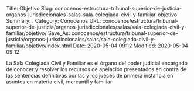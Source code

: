 Title: Objetivo
Slug: conocenos-estructura-tribunal-superior-de-justicia-organos-jurisdiccionales-salas-sala-colegiada-civil-y-familiar-objetivo
Summary: .
Category: Conócenos
URL: conocenos/estructura/tribunal-superior-de-justicia/organos-jurisdiccionales/salas/sala-colegiada-civil-y-familiar/objetivo/
Save_As: conocenos/estructura/tribunal-superior-de-justicia/organos-jurisdiccionales/salas/sala-colegiada-civil-y-familiar/objetivo/index.html
Date: 2020-05-04 09:12
Modified: 2020-05-04 09:12



La Sala Colegiada Civil y Familiar es el órgano del poder judicial encargado de conocer y resolver los recursos de apelación presentados en contra de las sentencias definitivas por las y los jueces de primera instancia en asuntos en materia civil, mercantil y familiar




